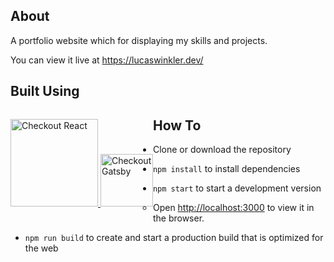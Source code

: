 ## About

A portfolio website which for displaying my skills and projects.

You can view it live at <a  href="https://lucaswinkler.dev/">https://lucaswinkler.dev/</a>

## Built Using

<p  align="center">

<p style="float: left"> 
<a  href="https://reactjs.org/">
<img  alt="Checkout React"  title="React"  src="https://upload.wikimedia.org/wikipedia/commons/a/a7/React-icon.svg"  width="140">
</a>

<a  href="https://www.gatsbyjs.org/">
<img  alt="Checkout Gatsby"  title="Gatsby"  src="https://www.gatsbyjs.org/static/gatsby-icon-4a9773549091c227cd2eb82ccd9c5e3a.png"  width="84">
</a>
</p>

</p>

## How To

- Clone or download the repository

- `npm install` to install dependencies

- `npm start` to start a development version

  - Open [http://localhost:3000](http://localhost:3000) to view it in the browser.

- `npm run build` to create and start a production build that is optimized for the web
